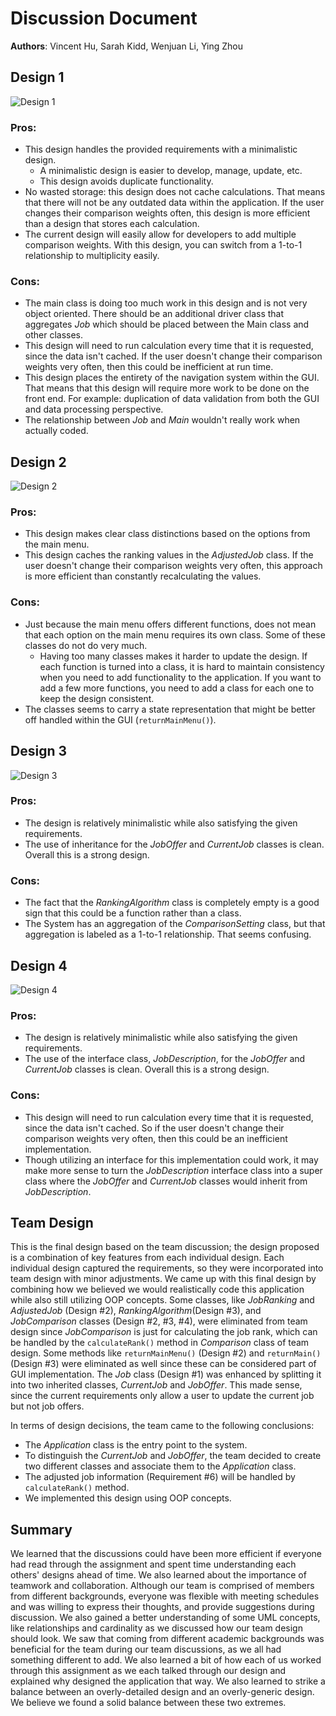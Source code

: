 # Discussion Document
**Authors**: Vincent Hu, Sarah Kidd, Wenjuan Li, Ying Zhou
## Design 1
![Design 1](designs/Design1.png)

### Pros:
* This design handles the provided requirements with a minimalistic design.
    - A minimalistic design is easier to develop, manage, update, etc.
    - This design avoids duplicate functionality.
* No wasted storage: this design does not cache calculations. That means that there will not be any outdated data within the application. If the user changes their comparison weights often, this design is more efficient than a design that stores each calculation.
* The current design will easily allow for developers to add multiple comparison weights. With this design, you can switch from a 1-to-1 relationship to multiplicity easily.

### Cons:
* The main class is doing too much work in this design and is not very object oriented. There should be an additional driver class that aggregates _Job_ which should be placed between the Main class and other classes.
* This design will need to run calculation every time that it is requested, since the data isn't cached. If the user doesn't change their comparison weights very often, then this could be inefficient at run time.
* This design places the entirety of the navigation system within the GUI. That means that this design will require more work to be done on the front end. For example: duplication of data validation from both the GUI and data processing perspective.
* The relationship between _Job_ and _Main_ wouldn't really work when actually coded.

## Design 2
![Design 2](designs/Design2.png)
### Pros:
* This design makes clear class distinctions based on the options from the main menu.
* This design caches the ranking values in the _AdjustedJob_ class. If the user doesn't change their comparison weights very often, this approach is more efficient than constantly recalculating the values.
### Cons:
* Just because the main menu offers different functions, does not mean that each option on the main menu requires its own class. Some of these classes do not do very much.
    - Having too many classes makes it harder to update the design. If each function is turned into a class, it is hard to maintain consistency when you need to add functionality to the application. If you want to add a few more functions, you need to add a class for each one to keep the design consistent.
* The classes seems to carry a state representation that might be better off handled within the GUI (`returnMainMenu()`).

## Design 3
![Design 3](designs/Design3.png)
### Pros:
* The design is relatively minimalistic while also satisfying the given requirements.
* The use of inheritance for the _JobOffer_ and _CurrentJob_ classes is clean. Overall this is a strong design.
### Cons:
* The fact that the _RankingAlgorithm_ class is completely empty is a good sign that this could be a function rather than a class.
* The System has an aggregation of the _ComparisonSetting_ class, but that aggregation is labeled as a 1-to-1 relationship. That seems confusing.

## Design 4
![Design 4](designs/Design4.png)
### Pros:
* The design is relatively minimalistic while also satisfying the given requirements.
* The use of the interface class, _JobDescription_, for the _JobOffer_ and _CurrentJob_ classes is clean. Overall this is a strong design.
### Cons:
* This design will need to run calculation every time that it is requested, since the data isn't cached. So if the user doesn't change their comparison weights very often, then this could be an inefficient implementation.
* Though utilizing an interface for this implementation could work, it may make more sense to turn the _JobDescription_ interface class into a super class where the _JobOffer_ and _CurrentJob_ classes would inherit from _JobDescription_.

## Team Design
This is the final design based on the team discussion; the design proposed is a combination of key features from each individual design. Each individual design captured the requirements, so they were incorporated into team design with minor adjustments. We came up with this final design by combining how we believed we would realistically code this application while also still utilizing OOP concepts.
Some classes, like _JobRanking_ and _AdjustedJob_ (Design #2), _RankingAlgorithm_(Design #3), and _JobComparison_ classes (Design #2, #3, #4), were eliminated from team design since _JobComparison_ is just for calculating the job rank, which can be handled by the `calculateRank()` method in _Comparison_ class of team design.
Some methods like `returnMainMenu()` (Design #2) and `returnMain()` (Design #3) were eliminated as well since these can be considered part of GUI implementation.
The _Job_ class (Design #1) was enhanced by splitting it into two inherited classes, _CurrentJob_ and _JobOffer_. This made sense, since the current requirements only allow a user to update the current job but not job offers.

In terms of design decisions, the team came to the following conclusions:
- The _Application_ class is the entry point to the system.
- To distinguish the _CurrentJob_ and _JobOffer_, the team decided to create two different classes and associate them to the _Application_ class.
- The adjusted job information (Requirement #6) will be handled by `calculateRank()` method.
- We implemented this design using OOP concepts.

## Summary
We learned that the discussions could have been more efficient if everyone had read through the assignment and spent time understanding each others' designs ahead of time.
We also learned about the importance of teamwork and collaboration. Although our team is comprised of members from different backgrounds, everyone was flexible with meeting schedules and was willing to express their thoughts, and provide suggestions during discussion. We also gained a better understanding of some UML concepts, like relationships and cardinality as we discussed how our team design should look. We saw that coming from different academic backgrounds was beneficial for the team during our team discussions, as we all had something different to add. We also learned a bit of how each of us worked through this assignment as we each talked through our design and explained why designed the application that way.
We also learned to strike a balance between an overly-detailed design and an overly-generic design. We believe we found a solid balance between these two extremes.
